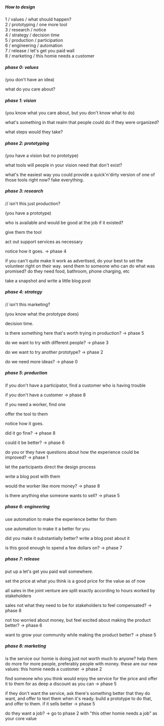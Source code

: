 ##### How to design


1 / values / what should happen?  
2 / prototyping / one more tool  
3 / research / notice  
4 / strategy / decision time  
5 / production / participation  
6 / engineering / automation  
7 / release / let's get you paid wall  
8 / marketing / this homie needs a customer  


##### phase 0: values

(you don't have an idea)

what do you care about? 


##### phase 1: vision

(you know what you care about, but you don't know what to do)

what's something in that realm that people could do if they were organized?

what steps would they take?


#####  phase 2: prototyping

(you have a vision but no prototype)

what tools will people in your vision need that don't exist?

what's the easiest way you could provide a quick'n'dirty version of one of those tools right now? fake everything.


#####  phase 3: research

// isn't this just production?

(you have a prototype)

who is available and would be good at the job if it existed?

give them the tool

act out support services as necessary

notice how it goes. -> phase 4

if you can't quite make it work as advertised, do your best to set the volunteer right on their way. send them to someone who can do what was promised? do they need food, bathroom, phone charging, etc

take a snapshot and write a little blog post


##### phase 4: strategy

// isn't this marketing?

(you know what the prototype does)

decision time.

is there something here that's worth trying in production? -> phase 5

do we want to try with different people? -> phase 3

do we want to try another prototype? -> phase 2

do we need more ideas? -> phase 0


#####  phase 5: production

if you don't have a participator, find a customer who is having trouble

if you don't have a customer -> phase 8

if you need a worker, find one

offer the tool to them

notice how it goes.

did it go fine? -> phase 8

could it be better? -> phase 6

do you or they have questions about how the experience could be improved? -> phase 1

let the participants direct the design process

write a blog post with them

would the worker like more money? -> phase 8

is there anything else someone wants to sell? -> phase 5


##### phase 6: engineering

use automation to make the experience better for them

use automation to make it a better for you

did you make it substantially better? write a blog post about it

is this good enough to spend a few dollars on? -> phase 7


##### phase 7: release

put up a let's get you paid wall somewhere.

set the price at what you think is a good price for the value as of now

all sales in the joint venture are split exactly according to hours worked by stakeholders

sales not what they need to be for stakeholders to feel compensated? -> phase 8

not too worried about money, but feel excited about making the product better? -> phase 6

want to grow your community while making the product better? -> phase 5


##### phase 8: marketing

is the service our homie is doing just not worth much to anyone? help them do more for more people, preferably people with money. these are our new values: this homie needs a customer -> phase 2

find someone who you think would enjoy the service for the price and offer it to them for as deep a discount as you can -> phase 5

if they don't want the service, ask there's something better that they do want, and offer to text them when it's ready. build a prototype to do that, and offer to them. if it sells better -> phase 5

do they want a job? -> go to phase 2 with "this other homie needs a job" as your core value

